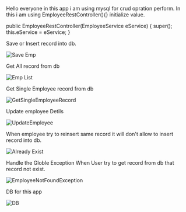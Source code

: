 Hello everyone in this app i am using mysql for crud opration perform.
In this i am using EmployeeRestController(){} initialize value.

public EmployeeRestController(EmployeeService eService) {
		super();
		this.eService = eService;
	}


Save or Insert record into db.

![Save Emp](https://github.com/JavaDevKKT/employee-managment-app/assets/147974177/6ff722ed-14df-4391-8323-151624f48630)

Get All record from db 

![Emp List](https://github.com/JavaDevKKT/employee-managment-app/assets/147974177/92da097b-5cae-4ed6-b107-8274acb9b91d)

Get Single Employee record from db 

![GetSingleEmployeeRecord](https://github.com/JavaDevKKT/employee-managment-app/assets/147974177/bccb7bce-3317-44c2-bfdc-e06aa0ac7b43)

Update employee Detils

![UpdateEmployee](https://github.com/JavaDevKKT/employee-managment-app/assets/147974177/9f1686ae-3cd1-4e6f-a16e-b72180ac2598)

When employee try to reinsert same record it will don't allow to insert record into db.

![Already Exist](https://github.com/JavaDevKKT/employee-managment-app/assets/147974177/dfd55b52-dff6-47a8-a16b-5933e3479927)

Handle the Globle Exception When User try to get record from db that record not exist.

![EmployeeNotFoundException](https://github.com/JavaDevKKT/employee-managment-app/assets/147974177/4422382c-6f59-40aa-ab77-2f593552a64b)

DB for this app 

![DB](https://github.com/JavaDevKKT/employee-managment-app/assets/147974177/9735ccff-5cda-4782-9d51-4f919c5c3fdf)



